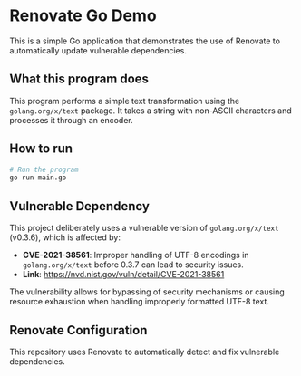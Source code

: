 # Renovate Go Demo

This is a simple Go application that demonstrates the use of Renovate to automatically update vulnerable dependencies.

## What this program does

This program performs a simple text transformation using the `golang.org/x/text` package. It takes a string with non-ASCII characters and processes it through an encoder.

## How to run

```bash
# Run the program
go run main.go
```

## Vulnerable Dependency

This project deliberately uses a vulnerable version of `golang.org/x/text` (v0.3.6), which is affected by:

- **CVE-2021-38561**: Improper handling of UTF-8 encodings in `golang.org/x/text` before 0.3.7 can lead to security issues.
- **Link**: https://nvd.nist.gov/vuln/detail/CVE-2021-38561

The vulnerability allows for bypassing of security mechanisms or causing resource exhaustion when handling improperly formatted UTF-8 text.

## Renovate Configuration

This repository uses Renovate to automatically detect and fix vulnerable dependencies.